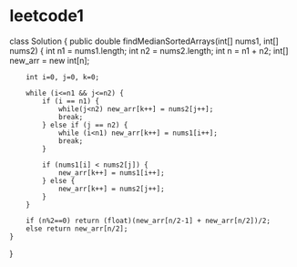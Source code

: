 # leetcode1
class Solution {
    public double findMedianSortedArrays(int[] nums1, int[] nums2) {
        int n1 = nums1.length;
        int n2 = nums2.length;
        int n = n1 + n2;
        int[] new_arr = new int[n];

        int i=0, j=0, k=0;

        while (i<=n1 && j<=n2) {
            if (i == n1) {
                while(j<n2) new_arr[k++] = nums2[j++];
                break;
            } else if (j == n2) {
                while (i<n1) new_arr[k++] = nums1[i++];
                break;
            }

            if (nums1[i] < nums2[j]) {
                new_arr[k++] = nums1[i++];
            } else {
                new_arr[k++] = nums2[j++];
            }
        }

        if (n%2==0) return (float)(new_arr[n/2-1] + new_arr[n/2])/2;
        else return new_arr[n/2];
    }
}
